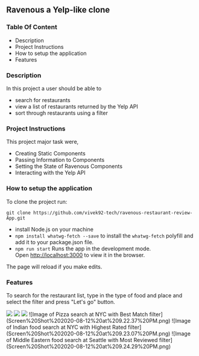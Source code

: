## Ravenous a Yelp-like clone

### Table Of Content

 * Description
 * Project Instructions
 * How to setup the application
 * Features


### Description
In this project  a user should be able to 
 
 * search for restaurants 
 * view a list of restaurants returned by the Yelp API
 * sort through restaurants using a filter

### Project Instructions
This project major task were,
 * Creating Static Components
 * Passing Information to Components
 * Setting the State of Ravenous Components
 * Interacting with the Yelp API


### How to setup the application
 To clone the project run:
 
 `git clone https://github.com/vivek92-tech/ravenous-restaurant-review-App.git`
 
 * install Node.js on your machine
 * `npm install whatwg-fetch --save` to install the `whatwg-fetch` polyfill and add it to your package.json file.
 * `npm run start`
Runs the app in the development mode.<br />
Open [http://localhost:3000](http://localhost:3000) to view it in the browser.

The page will reload if you make edits.<br />

### Features
To search for the restaurant list, type in the type of food and place and select the filter and press "Let's go" button.

<img src="Screen%20Shot%202020-08-12%20at%209.22.37%20PM.png">
<img src="Screen%20Shot%202020-08-12%20at%209.23.07%20PM.png">
<img src="Screen%20Shot%202020-08-12%20at%209.24.29%20PM.png">
![Image of Pizza search at NYC with Best Match filter](Screen%20Shot%202020-08-12%20at%209.22.37%20PM.png)
![Image of Indian food search at NYC with Highest Rated filter](Screen%20Shot%202020-08-12%20at%209.23.07%20PM.png)
![Image of Middle Eastern food search at Seattle with Most Reviewed filter](Screen%20Shot%202020-08-12%20at%209.24.29%20PM.png)


